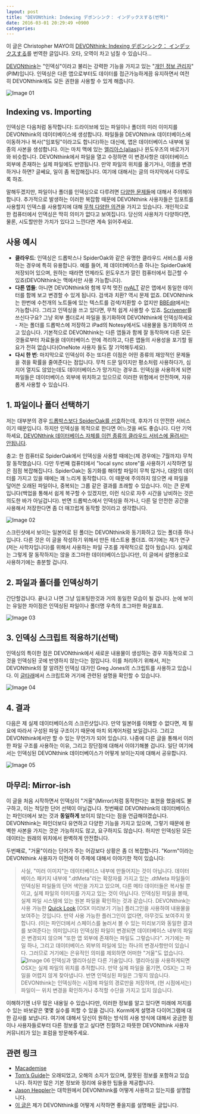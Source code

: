 ```yaml
---
layout: post
title: "DEVONthink: Indexing デボンシンク： インデックスする(번역)"
date: 2016-03-01 20:29:49 +0900
categories:
---
```


이 글은 Christopher MAYO의 [DEVONthink: Indexing デボンシンク： インデックスする](http://www.christopher-mayo.com/?p=2376)를 번역한 글입니다. 오타, 오역이 차고 넘칠 수 있습니다...

[DEVONthink](http://www.devontechnologies.com/products/devonthink/overview.html)는 "인덱싱"이라고 불리는 강력한 기능을 가지고 있는 "[개인 정보 관리자](https://en.wikipedia.org/wiki/List_of_personal_information_managers)" (PIM)입니다. 인덱싱은 다른 앱으로부터도 데이터를 접근가능하게끔 유지하면서 여전히 DEVONthink에도 모든 권한을 사용할 수 있게 해줍니다.

![Image 01](/images/devonthink/01.png)

## Indexing vs. Importing

인덱싱은 다음처럼 동작합니다: 드라이브에 있는 파일이나 폴더의 미러 이미지를 DEVONthink의 데이터베이스에 생성합니다. 파일들을 DEVONthink 데이터베이스에 이동하거나 복사("임포팅"이라고도 합니다)하는 대신에, 앱은 데이터베이스 내부에 일종의 사본을 생성합니다. 이는 마치 맥에 있는 [엘리아스(alias)](https://en.wikipedia.org/wiki/Alias_(Mac_OS))나 윈도우즈의 바로가기와 비슷합니다. DEVONthink에서 파일을 열고 수정하면 이 변경사항은 데이터베이스 외부에 존재하는 실제 파일에도 반영됩니다. 만약 파일의 위치를 옮기거나, 이름을 변경하거나 하면? 글쎄요, 일이 좀 복잡해집니다. 여기에 대해서는 글의 마지막에서 다루도록 하죠.

말해두겠지만, 파일이나 폴더를 인덱싱으로 다루려면 [다양한 문제들](http://forum.devontechnologies.com/viewtopic.php?f=2&t=20284&p=95948&hilit=indexing+delete#p95948)에 대해서 주의해야 합니다. 추가적으로 발생하는 이러한 복잡함 때문에 DEVONthink 사용자들은 임포트를 사용할지 인덱스를 사용할지에 대해 [무척 다양한 의견](http://forum.devontechnologies.com/viewtopic.php?f=2&t=20284&p=95948&hilit=indexing+delete#p95948)을 가지고 있습니다. 개인적으로 한 컴퓨터에서 인덱싱은 딱히 의미가 없다고 보여집니다. 당신의 사용처가 다양하다면, 물론, 시도할만한 가치가 있다고 느낀다면 계속 읽어주세요.

## 사용 예시

 - **클라우드**: 인덱싱은 드롭박스나 SpiderOak와 같은 유명한 클라우드 서비스를 사용하는 경우에 특히 유용합니다. 예를 들어, 제 데이터베이스중 하나는 SpiderOak에 저장되어 있으며, 원하는 때라면 언제라도 윈도우즈가 깔린 컴퓨터에서 접근할 수 있죠(DEVONthink는 맥에서만 사용 가능합니다).
 - **다른 앱들**: 아니면 DEVONthink와 함께 무척 멋진 [nvALT](http://www.christopher-mayo.com/?p=51) 같은 앱에서 동일한 데이터를 함께 보고 변경할 수 있게 됩니다. 검색과 치환? 역시 문제 없죠. DEVONthink는 한번에 수천개의 노트들에 있는 텍스트를 검색/치환할 수 없지만 [BBEdit](http://www.barebones.com/products/bbedit/)에서는 가능합니다. 그리고 인덱싱을 쓰고 있다면, 무척 쉽게 사용할 수 있죠. [Scrivener](https://www.literatureandlatte.com/scrivener.php)를 쓰신다구요? 그냥 외부 폴더로서 파일을 동기화하여 DEVONthink에 인덱싱하세요 - 저는 폴더를 드롭박스에 저장하고 iPad의 Notesy에서도 내용물을 동기화하여 쓰고 있습니다. 기본적으로 DEVONthink는 다른 앱들과 함께 잘 동작하며 다른 모든 것들로부터 자료들을 데이터베이스 안에 격리하고, 다른 앱들의 사용성을 포기할 필요가 전혀 없습니다(OneNote 사용자 들도 잘 기억해두세요).
 - **다시 한 번**: 마지막으로 인덱싱이 주는 또다른 이점은 어떤 종류의 재앙적인 문제들을 겪을 확률을 줄여준다는 점입니다. 무척 드문 일이지만 평소처럼 사용하다가, 심지어 열지도 않았는데도 데이터베이스가 망가지는 경우죠. 인덱싱을 사용하게 되면 파일들은 데이터베이스 외부에 위치하고 있으므로 이러한 위험에서 안전하며, 자유롭게 사용할 수 있습니다.

## 1. 파일이나 폴더 선택하기

저는 대부분의 경우 [드롭박스보다 SpiderOak를 선호](http://www.christopher-mayo.com/?p=1081)하는데, 후자가 더 안전한 서비스이기 때문입니다. 하지만 인덱싱을 목적으로 한다면 어느것을 써도 좋습니다. 다만 기억하세요, [DEVONthink 데이터베이스 자체를 이런 종류의 클라우드 서비스에 올려서는 안됩니다](http://forum.devontechnologies.com/viewtopic.php?f=2&t=16672#p77367).

충고: 한 컴퓨터로 SpiderOak에서 인덱싱을 사용할 때에는(제 경우에는 7월까지) 무척 잘 동작했습니다. 다만 두번째 컴퓨터에서 "local sync store"를 사용하기 시작하면 일은 점점 복잡해집니다. SpiderOak는 동기화를 해야할 파일이 무척 많거나, 대량의 데이터를 가지고 있을 때에는 꽤 느리게 동작합니다. 이 때문에 주의하지 않으면 새 파일을 덮어쓴 오래된 파일이나, 중복되는 그룹 같은 결과를 초래할 수 있습니다. 이는 큰 문제입니다(백업을 통해서 쉽게 복구할 수 있겠지만, 이런 식으로 자주 시간을 낭비하는 것은 의도한 바가 아닐겁니다). 반면 드롭박스에서 인덱싱을 하거나, 다른 덜 안전한 공간을 사용해서 저장한다면 좀 더 매끄럽게 동작할 것이라고 생각합니다.

![Image 02](/images/devonthink/02.png)

스크린샷에서 보이는 일본어로 된 폴더는 DEVONthink와 동기화하고 있는 폴더중 하나입니다. 다른 것은 이 글을 작성하기 위해서 만든 테스트용 폴더죠. 여기에는 제가 연구(저는 사학자입니다)를 위해서 사용하는 파일 구조를 개략적으로 잡아 뒀습니다. 실제로는 그렇게 잘 동작하지는 않을 조그마한 데이터베이스입니다만, 이 글에서 설명용으로 사용하기에는 충분할 겁니다.

## 2. 파일과 폴더를 인덱싱하기

간단할겁니다. 끝나고 나면 그냥 임포팅한것과 거의 동일한 모습이 될 겁니다. 눈에 보이는 유일한 차이점은 인덱싱된 파일이나 폴더명 우측의 조그마한 화살표죠.

![Image 03](/images/devonthink/03.png)

## 3. 인덱싱 스크립트 적용하기(선택)

인덱싱의 특이한 점은 DEVONthink에서 새로운 내용물이 생성하는 경우 자동적으로 그것을 인덱싱된 곳에 반영하지 않는다는 점입니다. 이를 처리하기 위해서, 저는 DEVONthink의 잘 알려진 인덱싱 대가인 Greg Jones의 스크립트를 사용하고 있습니다. 이 [글타래]((http://forum.devontechnologies.com/viewtopic.php?f=46&t=19303&p=90616#p90616))에서 스크립트와 거기에 관련된 설명을 확인할 수 있습니다.

![Image 04](/images/devonthink/04.png)

## 4. 결과

다음은 제 실제 데이터베이스의 스크린샷입니다. 만약 일본어를 이해할 수 없다면, 제 필요에 따라서 구성된 파일 구조이기 때문에 마치 외계어처럼 보일겁니다. 그리고 DEVONthink에서만 할 수 있는 무언가가 되어 있습니다. 나중에 다른 글을 통해서 이러한 파일 구조를 사용하는 이유, 그리고 장단점에 대해서 이야기해볼 겁니다. 일단 여기에서는 인덱싱된 DEVONthink 데이터베이스가 어떻게 보이는지에 대해서 공유합니다.

![Image 05](/images/devonthink/05.png)

## 마무리: Mirror-ish

이 글을 처음 시작하면서 인덱싱이 "거울"(Mirror)처럼 동작한다는 표현을 했음에도 불구하고, 이는 적당한 단어 선택이 아닐겁니다. 첫번째로 DEVONthink의 데이터베이스는 파인더에서 보는 것과 **동일하게** 보이지 않는다는 점을 언급해야겠습니다. DEVONthink는 파인더보다 유연하고 다양한 기능을 가지고 있으며, 그렇기 때문에 완벽한 사본을 가지는 것은 가능하지도 않고, 요구하지도 않습니다. 하지만 인덱싱된 모든 데이터는 원래의 위치에서 완벽하게 안전합니다.

두번째로, "거울"이라는 단어가 주는 어감보다 상황은 좀 더 복잡합니다. "Korm"이라는 DEVONthink 사용자가 이전에 이 주제에 대해서 이야기한 적이 있습니다:

 > 사실, "미러 이미지"는 데이터베이스 내부에 만들어지는 것이 아닙니다. 데이터베이스 패키지 내부에 ".dtMeta"라는 확장자를 가지고 있는 .dtMeta 파일들이 인덱싱된 파일들의 단어 색인을 가지고 있으며, 다른 메타 데이터들은 복사될 뿐이고, 실제 파일의 이미지를 가지고 있는 것이 아닙니다. 인덱싱된 파일을 볼때, 실제 파일 시스템에 있는 원본 파일을 확인하는 것과 같습니다. DEVONthink는 사용 가능한 [Quick Look](https://en.wikipedia.org/wiki/Quick_Look) [OSX 미리보기 기능] 플러그인을 사용하여 내용물을 보여주는 것입니다. 만약 사용 가능한 플러그인이 없다면, 아무것도 보여주지 못합니다. (이는 파인더에서 스페이스를 눌러서 볼 수 있는 미리보기와 동일한 결과를 보여준다는 의미입니다)
 인덱싱된 파일이 변경되면 데이터베이스 내부의 파일은 변경되지 않으며 "또한 앱 외부에 존재하는 파일도 그렇습니다". 거기에는 파일 하나, 그리고 데이터베이스 외부의 파일에 있는 하나의 변경사항만이 있습니다. 그러므로 거기에는 은유적인 의미를 제외하면 어떠한 "거울"도 없습니다.
 ![Image 06](/images/devonthink/06.png)
 인덱싱과 앨리아싱은 다른 기술입니다. 앨리아싱을 사용하게되면 OSX는 실제 파일의 위치를 추적합니다. 만약 실제 파일을 옮기면, OSX는 그 파일을 어렵지 않게 찾아냅니다. 반면 인덱싱된 파일은 그렇지 않습니다. DEVONthink는 인덱싱하는 시점에 파일의 경로만을 저장하며, (현 시점에서는) 파일이ㅡ 위치 변경을 확인하거나 추적할 수단을 가지고 있지 않습니다.

이해하기엔 너무 많은 내용일 수 있습니다만, 이러한 정보를 알고 있다면 미래에 저지를 수 있는 바보같은 몇몇 실수를 피할 수 있을 겁니다. Korm에게 설명과 다이어그램에 대한 감사를 보냅니다. 여기에 대해서 당신이 원하는 방식의 사용 방식에 대해서 궁금한 점이나 사용자들로부터 다른 정보를 얻고 싶다면 친절하고 따뜻한 DEVONthink 사용자 커뮤니티가 있는 포럼을 방문해주세요.

## 관련 링크

 - [Macademise](https://macademise.wordpress.com/2013/12/02/organising-your-research-and-the-rest-of-your-life-with-devonthink/)
 - [Tom’s Guide](http://www.tomsguide.com/answers/id-1733321/move-sync-data-devonthink-database-software.html)는 오래되었고, 오해의 소지가 있으며, 잘못된 정보를 포함하고 있습니다. 하지만 많은 기본 정보와 정리에 유용한 팁들을 제공합니다.
 - [Jason Heppler](http://www.gradhacker.org/2012/08/13/towards-better-pdf-management-with-the-filesystem/)는 대학원에서 DEVONthink를 어떻게 사용하고 있는지를 설명합니다.
 - [이 글은](http://www.christopher-mayo.com/?p=2237/) 제가 DEVONthink를 어떻게 시작하면 좋을지를 설명해둔 글입니다.
